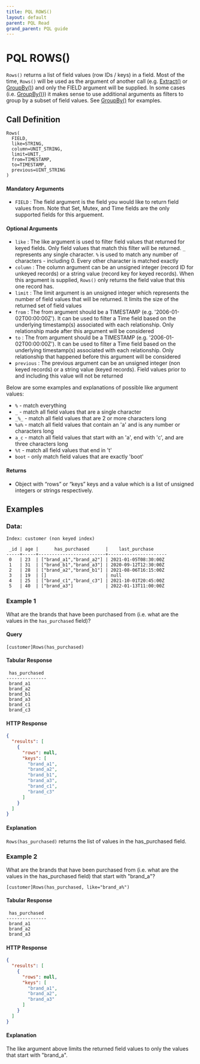 ```yaml
---
title: PQL ROWS()
layout: default
parent: PQL Read
grand_parent: PQL guide
---
```


# PQL ROWS()

`Rows()` returns a list of field values (row IDs / keys) in a field. Most of the time, `Rows()` will be used as the argument of another call (e.g. [Extract()](/docs/pql-guide/pql-read-extract) or [GroupBy()](/docs/pql-guide/pql-read-groupby)) and only the FIELD argument will be supplied. In some cases (i.e. [GroupBy()](/docs/pql-guide/pql-read-groupby))) it makes sense to use additional arguments as filters to group by a subset of field values. See [GroupBy()](/docs/pql-guide/pql-read-groupby) for examples.


## Call Definition

```
Rows(
  FIELD,
  like=STRING,
  column=UNIT_STRING,
  limit=UNIT,
  from=TIMESTAMP,
  to=TIMESTAMP,
  previous=UINT_STRING
)
```

#### Mandatory Arguments
- `FIELD` : The field argument is the field you would like to return field values from. Note that Set, Mutex, and Time fields are the only supported fields for this arguement.

#### Optional Arguments
- `like` : The like argument is used to filter field values that returned for keyed fields. Only field values that match this filter will be returned. `_` represents any single character. `%` is used to match any number of characters - including 0. Every other character is matched exactly
- `column` : The column argument can be an unsigned integer (record ID for unkeyed records) or a string value (record key for keyed records). When this argument is supplied, `Rows()` only returns the field value that this one record has.
- `limit` : The limit argument is an unsigned integer which represents the number of field values that will be returned. It limits the size of the returned set of field values
- `from` : The from argument should be a TIMESTAMP (e.g. '2006-01-02T00:00:00Z'). It can be used to filter a Time field based on the underlying timestamp(s) associated with each relationship. Only relationship made after this argument will be considered
- `to` : The from argument should be a TIMESTAMP (e.g. '2006-01-02T00:00:00Z'). It can be used to filter a Time field based on the underlying timestamp(s) associated with each relationship. Only relationship that happened before this argument will be considered
- `previous` : The previous argument can be an unsigned integer (non keyed records) or a string value (keyed records). Field values prior to and including this value will not be returned

Below are some examples and explanations of possible like argument values:

- `%` - match everything
- `_` - match all field values that are a single character
- `_%_` - match all field values that are 2 or more characters long
- `%a%` - match all field values that contain an 'a' and is any number or characters long
- `a_c` - match all field values that start with an 'a', end with 'c', and are three characters long
- `%t` - match all field values that end in 't'
- `boot` - only match field values that are exactly 'boot'

#### Returns
- Object with “rows” or “keys” keys and a value which is a list of unsigned integers or strings respectively.

## Examples

### Data:
```
Index: customer (non keyed index)

 _id | age |      has_purchased      |    last_purchase
-----+-----+-------------------------+----------------------
 0   | 23  | ["brand_a1","brand_a2"] | 2021-01-05T08:30:00Z
 1   | 31  | ["brand_b1","brand_a3"] | 2020-09-12T12:30:00Z
 2   | 28  | ["brand_a2","brand_b1"] | 2021-08-06T16:15:00Z
 3   | 19  | []                      | null
 4   | 25  | ["brand_c1","brand_c3"] | 2021-10-01T20:45:00Z
 5   | 40  | ["brand_a3"]            | 2022-01-13T11:00:00Z
```


### Example 1
What are the brands that have been purchased from (i.e. what are the values in the `has_purchased` field)?

#### Query
```
[customer]Rows(has_purchased)
```
#### Tabular Response
```
 has_purchased
---------------
 brand_a1
 brand_a2
 brand_b1
 brand_a3
 brand_c1
 brand_c3
```
#### HTTP Response
```json
{
  "results": [
    {
      "rows": null,
      "keys": [
        "brand_a1",
        "brand_a2",
        "brand_b1",
        "brand_a3",
        "brand_c1",
        "brand_c3"
      ]
    }
  ]
}
```
#### Explanation
`Rows(has_purchased)` returns the list of values in the has_purchased field.


### Example 2
What are the brands that have been purchased from (i.e. what are the values in the has_purchased field) that start with "brand_a"?

```
[customer]Rows(has_purchased, like="brand_a%")
```
#### Tabular Response
```
 has_purchased
---------------
 brand_a1
 brand_a2
 brand_a3
```

#### HTTP Response
```json
{
  "results": [
    {
      "rows": null,
      "keys": [
        "brand_a1",
        "brand_a2",
        "brand_a3"
      ]
    }
  ]
}
```

#### Explanation
The like argument above limits the returned field values to only the values that start with "brand_a".
